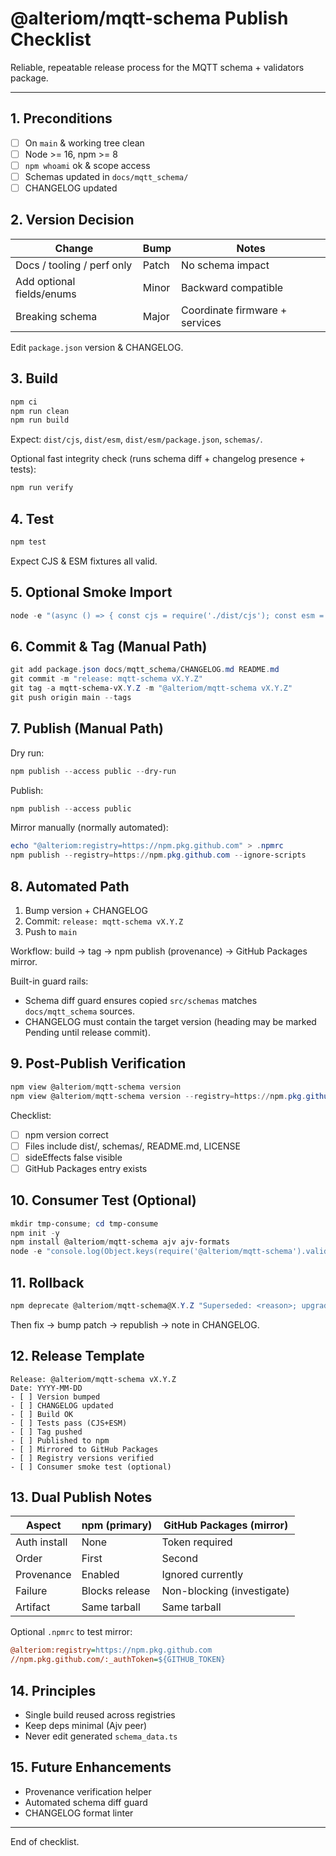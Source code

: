 # @alteriom/mqtt-schema Publish Checklist

Reliable, repeatable release process for the MQTT schema + validators package.

---

## 1. Preconditions

- [ ] On `main` & working tree clean
- [ ] Node >= 16, npm >= 8
- [ ] `npm whoami` ok & scope access
- [ ] Schemas updated in `docs/mqtt_schema/`
- [ ] CHANGELOG updated

## 2. Version Decision

| Change | Bump | Notes |
|--------|------|-------|
| Docs / tooling / perf only | Patch | No schema impact |
| Add optional fields/enums | Minor | Backward compatible |
| Breaking schema | Major | Coordinate firmware + services |

Edit `package.json` version & CHANGELOG.

## 3. Build

```powershell
npm ci
npm run clean
npm run build
```

Expect: `dist/cjs`, `dist/esm`, `dist/esm/package.json`, `schemas/`.

Optional fast integrity check (runs schema diff + changelog presence + tests):

```powershell
npm run verify
```

## 4. Test

```powershell
npm test
```

Expect CJS & ESM fixtures all valid.

## 5. Optional Smoke Import

```powershell
node -e "(async () => { const cjs = require('./dist/cjs'); const esm = await import('./dist/esm/index.js'); console.log('CJS', Object.keys(cjs.validators)); console.log('ESM', Object.keys(esm.validators)); })()"
```

## 6. Commit & Tag (Manual Path)

```powershell
git add package.json docs/mqtt_schema/CHANGELOG.md README.md
git commit -m "release: mqtt-schema vX.Y.Z"
git tag -a mqtt-schema-vX.Y.Z -m "@alteriom/mqtt-schema vX.Y.Z"
git push origin main --tags
```

## 7. Publish (Manual Path)

Dry run:

```powershell
npm publish --access public --dry-run
```

Publish:

```powershell
npm publish --access public
```

Mirror manually (normally automated):

```powershell
echo "@alteriom:registry=https://npm.pkg.github.com" > .npmrc
npm publish --registry=https://npm.pkg.github.com --ignore-scripts
```

## 8. Automated Path

1. Bump version + CHANGELOG
2. Commit: `release: mqtt-schema vX.Y.Z`
3. Push to `main`

Workflow: build → tag → npm publish (provenance) → GitHub Packages mirror.

Built-in guard rails:

- Schema diff guard ensures copied `src/schemas` matches `docs/mqtt_schema` sources.
- CHANGELOG must contain the target version (heading may be marked Pending until release commit).

## 9. Post-Publish Verification

```powershell
npm view @alteriom/mqtt-schema version
npm view @alteriom/mqtt-schema version --registry=https://npm.pkg.github.com
```

Checklist:

- [ ] npm version correct
- [ ] Files include dist/, schemas/, README.md, LICENSE
- [ ] sideEffects false visible
- [ ] GitHub Packages entry exists

## 10. Consumer Test (Optional)

```powershell
mkdir tmp-consume; cd tmp-consume
npm init -y
npm install @alteriom/mqtt-schema ajv ajv-formats
node -e "console.log(Object.keys(require('@alteriom/mqtt-schema').validators))"
```

## 11. Rollback

```powershell
npm deprecate @alteriom/mqtt-schema@X.Y.Z "Superseded: <reason>; upgrade to X.Y.Z+1"
```

Then fix → bump patch → republish → note in CHANGELOG.

## 12. Release Template

```text
Release: @alteriom/mqtt-schema vX.Y.Z
Date: YYYY-MM-DD
- [ ] Version bumped
- [ ] CHANGELOG updated
- [ ] Build OK
- [ ] Tests pass (CJS+ESM)
- [ ] Tag pushed
- [ ] Published to npm
- [ ] Mirrored to GitHub Packages
- [ ] Registry versions verified
- [ ] Consumer smoke test (optional)
```

## 13. Dual Publish Notes

| Aspect | npm (primary) | GitHub Packages (mirror) |
|--------|---------------|--------------------------|
| Auth install | None | Token required |
| Order | First | Second |
| Provenance | Enabled | Ignored currently |
| Failure | Blocks release | Non-blocking (investigate) |
| Artifact | Same tarball | Same tarball |

Optional `.npmrc` to test mirror:

```ini
@alteriom:registry=https://npm.pkg.github.com
//npm.pkg.github.com/:_authToken=${GITHUB_TOKEN}
```

## 14. Principles

- Single build reused across registries
- Keep deps minimal (Ajv peer)
- Never edit generated `schema_data.ts`

## 15. Future Enhancements

- Provenance verification helper
- Automated schema diff guard
- CHANGELOG format linter

---
End of checklist.
